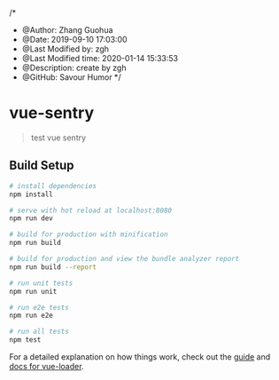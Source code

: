 /*
* @Author: Zhang Guohua
* @Date:   2019-09-10 17:03:00
* @Last Modified by:   zgh
* @Last Modified time: 2020-01-14 15:33:53
* @Description: create by zgh
* @GitHub: Savour Humor
*/
# vue-sentry

> test vue sentry

## Build Setup

``` bash
# install dependencies
npm install

# serve with hot reload at localhost:8080
npm run dev

# build for production with minification
npm run build

# build for production and view the bundle analyzer report
npm run build --report

# run unit tests
npm run unit

# run e2e tests
npm run e2e

# run all tests
npm test
```

For a detailed explanation on how things work, check out the [guide](http://vuejs-templates.github.io/webpack/) and [docs for vue-loader](http://vuejs.github.io/vue-loader).
